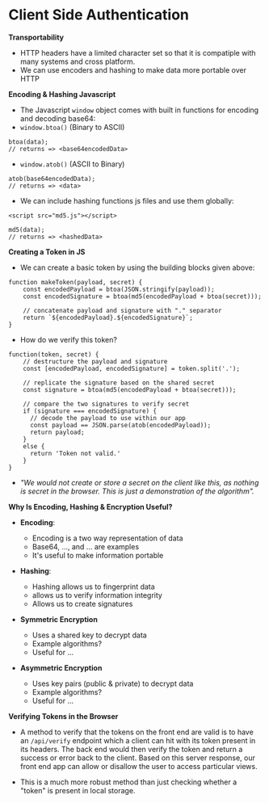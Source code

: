 # Client Side Authentication

**Transportability**
- HTTP headers have a limited character set so that it is  compatiple with many systems and cross platform.
- We can use encoders and hashing to make data more portable over HTTP

**Encoding & Hashing Javascript**
- The Javascript `window` object comes with built in functions for encoding and decoding base64:
- `window.btoa()` (Binary to ASCII)
```
btoa(data);
// returns => <base64encodedData>
```

- `window.atob()` (ASCII to Binary)
```
atob(base64encodedData);
// returns => <data>
```

- We can include hashing functions js files and use them globally:
```
<script src="md5.js"></script>
```
```
md5(data);
// returns => <hashedData>
```

**Creating a Token in JS**
- We can create a basic token by using the building blocks given above:
```
function makeToken(payload, secret) {
    const encodedPayload = btoa(JSON.stringify(payload));
    const encodedSignature = btoa(md5(encodedPayload + btoa(secret)));

    // concatenate payload and signature with "." separator
    return `${encodedPayload}.${encodedSignature}`;
}
```

- How do we verify this token?
```
function(token, secret) {
    // destructure the payload and signature
    const [encodedPayload, encodedSignature] = token.split('.');

    // replicate the signature based on the shared secret
    const signature = btoa(md5(encodedPayload + btoa(secret)));

    // compare the two signatures to verify secret
    if (signature === encodedSignature) {
      // decode the payload to use within our app
      const payload == JSON.parse(atob(encodedPayload));
      return payload;
    }
    else {
      return 'Token not valid.'
    }
}
```

- _"We would not create or store  a secret on the client like this, as nothing is secret in the browser. This is just a demonstration of the algorithm"._

**Why Is Encoding, Hashing & Encryption Useful?**
- **Encoding**:
  - Encoding is a two way representation of data
  - Base64, ..., and ... are examples
  - It's useful to make information portable

- **Hashing**:
  - Hashing allows us to fingerprint data
  - allows us to verify information integrity
  - Allows us to create signatures

- **Symmetric Encryption**
  - Uses a shared key to decrypt data
  - Example algorithms?
  - Useful for ...

- **Asymmetric Encryption**
  - Uses key pairs (public & private) to decrypt data
  - Example algorithms?
  - Useful for ...

**Verifying Tokens in the Browser**
- A method to verify that the tokens on the front end are valid is to have an `/api/verify` endpoint which a client can hit with its token present in its headers. The back end would then verify the token and return a success or error back to the client. Based on this server response, our front end app can allow or disallow the user to access particular views.

- This is a much more robust method than just checking whether a "token" is present in local storage.
